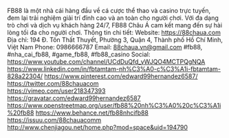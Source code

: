 FB88 là một nhà cái hàng đầu về cá cược thể thao và casino trực tuyến, đem lại trải nghiệm giải trí đỉnh cao và an toàn cho người chơi. Với đa dạng trò chơi và dịch vụ khách hàng 24/7, FB88 Châu Á cam kết mang đến sự hài lòng tối đa cho người chơi. Thông tin chi tiết: Website: https://88chaua.com 
Địa chỉ: 194 Đ. Tôn Thất Thuyết, Phường 3, Quận 4, Thành phố Hồ Chí Minh, Việt Nam 
Phone: 0986666787 
Email: 88chaua.vn@gmail.com
#fb88, #nha_cai_fb88, #game_fb88, #fb88_casino
Social:
https://www.youtube.com/channel/UCdDuQfd_yWJQO4MCTPQgNQA 
https://www.linkedin.com/in/fbtamtam-nh%C3%A0-c%C3%A1i-fbtamtam-828a22304/ 
https://www.pinterest.com/edward99hernandez6587/  
https://twitter.com/88chauacom  
https://vimeo.com/user218347393 
https://gravatar.com/edward99hernandez6587 
https://www.openstreetmap.org/user/fb88%20nh%C3%A0%20c%C3%A1i%20fb88 
https://www.behance.net/fb88nhcifb88 
https://issuu.com/88chauacomm  
http://www.chenjiagou.net/home.php?mod=space&uid=194790 
